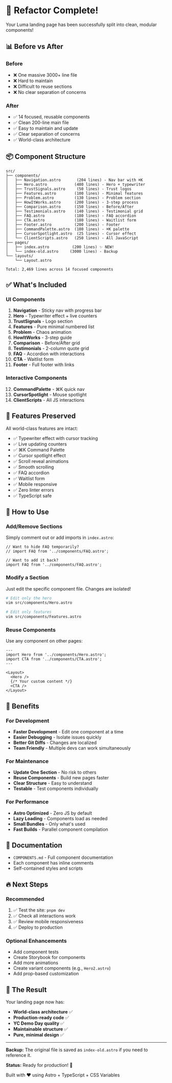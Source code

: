 # 🎉 Refactor Complete!

Your Luma landing page has been successfully split into clean, modular components!

## 📊 Before vs After

### Before
- ❌ One massive 3000+ line file
- ❌ Hard to maintain
- ❌ Difficult to reuse sections
- ❌ No clear separation of concerns

### After
- ✅ 14 focused, reusable components
- ✅ Clean 200-line main file
- ✅ Easy to maintain and update
- ✅ Clear separation of concerns
- ✅ World-class architecture

## 📦 Component Structure

```
src/
├── components/
│   ├── Navigation.astro       (204 lines) - Nav bar with ⌘K
│   ├── Hero.astro            (480 lines) - Hero + typewriter
│   ├── TrustSignals.astro     (50 lines) - Trust logos
│   ├── Features.astro        (100 lines) - Minimal features
│   ├── Problem.astro         (130 lines) - Problem section
│   ├── HowItWorks.astro      (200 lines) - 3-step process
│   ├── Comparison.astro      (150 lines) - Before/After
│   ├── Testimonials.astro    (140 lines) - Testimonial grid
│   ├── FAQ.astro             (180 lines) - FAQ accordion
│   ├── CTA.astro             (180 lines) - Waitlist form
│   ├── Footer.astro          (200 lines) - Footer
│   ├── CommandPalette.astro  (180 lines) - ⌘K palette
│   ├── CursorSpotlight.astro  (25 lines) - Cursor effect
│   └── ClientScripts.astro   (250 lines) - All JavaScript
├── pages/
│   ├── index.astro          (200 lines) ✨ NEW!
│   └── index-old.astro     (3000 lines) - Backup
└── layouts/
    └── Layout.astro

Total: 2,469 lines across 14 focused components
```

## ✅ What's Included

### UI Components
1. **Navigation** - Sticky nav with progress bar
2. **Hero** - Typewriter effect + live counters
3. **TrustSignals** - Logo section
4. **Features** - Pure minimal numbered list
5. **Problem** - Chaos animation
6. **HowItWorks** - 3-step guide
7. **Comparison** - Before/After grid
8. **Testimonials** - 2-column quote grid
9. **FAQ** - Accordion with interactions
10. **CTA** - Waitlist form
11. **Footer** - Full footer with links

### Interactive Components
12. **CommandPalette** - ⌘K quick nav
13. **CursorSpotlight** - Mouse spotlight
14. **ClientScripts** - All JS interactions

## 🚀 Features Preserved

All world-class features are intact:

- ✅ Typewriter effect with cursor tracking
- ✅ Live updating counters
- ✅ ⌘K Command Palette
- ✅ Cursor spotlight effect
- ✅ Scroll reveal animations
- ✅ Smooth scrolling
- ✅ FAQ accordion
- ✅ Waitlist form
- ✅ Mobile responsive
- ✅ Zero linter errors
- ✅ TypeScript safe

## 📝 How to Use

### Add/Remove Sections
Simply comment out or add imports in `index.astro`:

```astro
// Want to hide FAQ temporarily?
// import FAQ from '../components/FAQ.astro';

// Want to add it back?
import FAQ from '../components/FAQ.astro';
```

### Modify a Section
Just edit the specific component file. Changes are isolated!

```bash
# Edit only the hero
vim src/components/Hero.astro

# Edit only features
vim src/components/Features.astro
```

### Reuse Components
Use any component on other pages:

```astro
---
import Hero from '../components/Hero.astro';
import CTA from '../components/CTA.astro';
---

<Layout>
  <Hero />
  {/* Your custom content */}
  <CTA />
</Layout>
```

## 🎯 Benefits

### For Development
- **Faster Development** - Edit one component at a time
- **Easier Debugging** - Isolate issues quickly
- **Better Git Diffs** - Changes are localized
- **Team Friendly** - Multiple devs can work simultaneously

### For Maintenance
- **Update One Section** - No risk to others
- **Reuse Components** - Build new pages faster
- **Clear Structure** - Easy to understand
- **Testable** - Test components individually

### For Performance
- **Astro Optimized** - Zero JS by default
- **Lazy Loading** - Components load as needed
- **Small Bundles** - Only what's used
- **Fast Builds** - Parallel component compilation

## 📖 Documentation

- `COMPONENTS.md` - Full component documentation
- Each component has inline comments
- Self-contained styles and scripts

## 🔥 Next Steps

### Recommended
1. ✅ Test the site: `pnpm dev`
2. ✅ Check all interactions work
3. ✅ Review mobile responsiveness
4. ✅ Deploy to production

### Optional Enhancements
- Add component tests
- Create Storybook for components
- Add more animations
- Create variant components (e.g., `Hero2.astro`)
- Add prop-based customization

## 🎨 The Result

Your landing page now has:
- **World-class architecture** ✅
- **Production-ready code** ✅
- **YC Demo Day quality** ✅
- **Maintainable structure** ✅
- **Pure, minimal design** ✅

---

**Backup:** The original file is saved as `index-old.astro` if you need to reference it.

**Status:** Ready for production! 🚀

Built with ❤️ using Astro + TypeScript + CSS Variables

